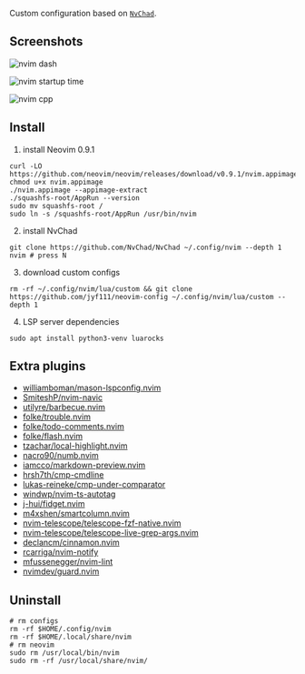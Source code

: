 Custom configuration based on [`NvChad`](https://github.com/NvChad/NvChad).

## Screenshots

![nvim dash](https://s1.ax1x.com/2023/08/28/pPaBBW9.png)

![nvim startup time](https://s1.ax1x.com/2023/08/28/pPaBsQ1.png)

![nvim cpp](https://s1.ax1x.com/2023/08/28/pPaBDzR.png)

## Install

1. install Neovim 0.9.1

```shell
curl -LO https://github.com/neovim/neovim/releases/download/v0.9.1/nvim.appimage
chmod u+x nvim.appimage
./nvim.appimage --appimage-extract
./squashfs-root/AppRun --version
sudo mv squashfs-root /
sudo ln -s /squashfs-root/AppRun /usr/bin/nvim
```

2. install NvChad

```shell
git clone https://github.com/NvChad/NvChad ~/.config/nvim --depth 1
nvim # press N
```

3. download custom configs
```shell
rm -rf ~/.config/nvim/lua/custom && git clone https://github.com/jyf111/neovim-config ~/.config/nvim/lua/custom --depth 1
```

4. LSP server dependencies
```shell
sudo apt install python3-venv luarocks
```

## Extra plugins

- [williamboman/mason-lspconfig.nvim](https://github.com/williamboman/mason-lspconfig.nvim)
- [SmiteshP/nvim-navic](https://github.com/SmiteshP/nvim-navic)
- [utilyre/barbecue.nvim](https://github.com/utilyre/barbecue.nvim)
- [folke/trouble.nvim](https://github.com/folke/trouble.nvim)
- [folke/todo-comments.nvim](https://github.com/folke/todo-comments.nvim)
- [folke/flash.nvim](https://github.com/folke/flash.nvim)
- [tzachar/local-highlight.nvim](https://github.com/tzachar/local-highlight.nvim)
- [nacro90/numb.nvim](https://github.com/nacro90/numb.nvim)
- [iamcco/markdown-preview.nvim](https://github.com/iamcco/markdown-preview.nvim)
- [hrsh7th/cmp-cmdline](https://github.com/hrsh7th/cmp-cmdline)
- [lukas-reineke/cmp-under-comparator](https://github.com/lukas-reineke/cmp-under-comparator)
- [windwp/nvim-ts-autotag](https://github.com/windwp/nvim-ts-autotag)
- [j-hui/fidget.nvim](https://github.com/j-hui/fidget.nvim)
- [m4xshen/smartcolumn.nvim](https://github.com/m4xshen/smartcolumn.nvim)
- [nvim-telescope/telescope-fzf-native.nvim](https://github.com/nvim-telescope/telescope-fzf-native.nvim)
- [nvim-telescope/telescope-live-grep-args.nvim](https://github.com/nvim-telescope/telescope-live-grep-args.nvim)
- [declancm/cinnamon.nvim](https://github.com/declancm/cinnamon.nvim)
- [rcarriga/nvim-notify](https://github.com/rcarriga/nvim-notify)
- [mfussenegger/nvim-lint](https://github.com/mfussenegger/nvim-lint)
- [nvimdev/guard.nvim](https://github.com/nvimdev/guard.nvim)

## Uninstall

```shell
# rm configs
rm -rf $HOME/.config/nvim
rm -rf $HOME/.local/share/nvim
# rm neovim
sudo rm /usr/local/bin/nvim
sudo rm -rf /usr/local/share/nvim/
```
